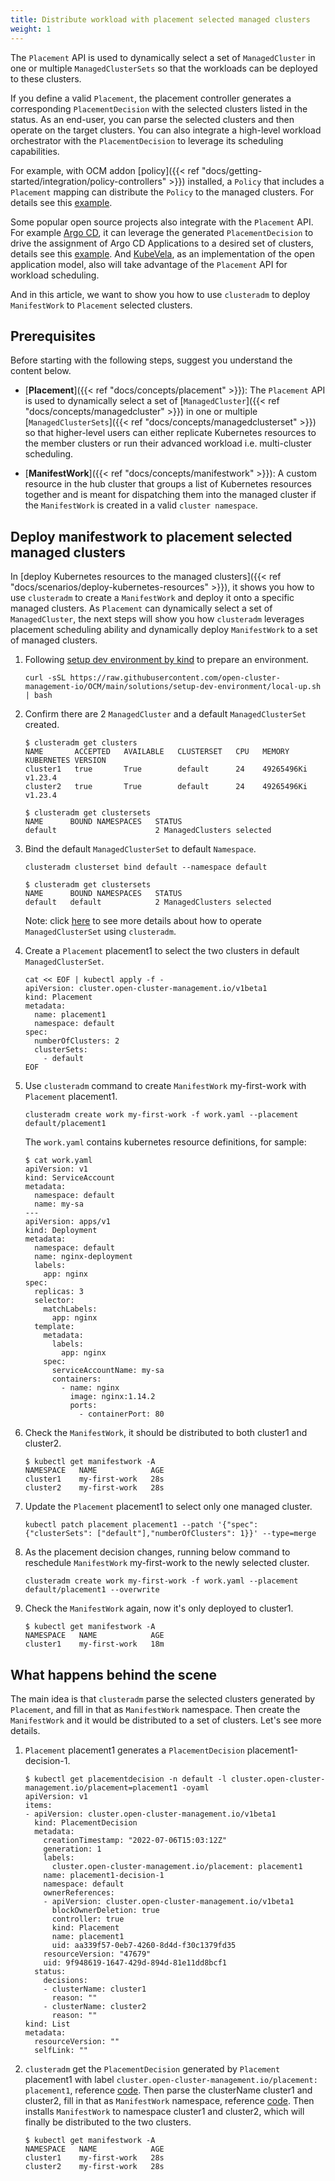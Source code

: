 ```yaml
---
title: Distribute workload with placement selected managed clusters
weight: 1
---
```


The `Placement` API is used to dynamically select a set of `ManagedCluster` in
one or multiple `ManagedClusterSets` so that the workloads can be deployed to
these clusters.

If you define a valid `Placement`, the placement controller generates a
corresponding `PlacementDecision` with the selected clusters listed in the
status. As an end-user, you can parse the selected clusters and then operate on
the target clusters. You can also integrate a high-level workload orchestrator
with the `PlacementDecision` to leverage its scheduling capabilities.

For example, with OCM addon [policy]({{< ref "docs/getting-started/integration/policy-controllers" >}})
installed, a `Policy` that includes a `Placement` mapping can distribute the
`Policy` to the managed clusters.
For details see this [example](https://open-cluster-management.io/getting-started/integration/policy-controllers/configuration-policy/#placement-api).

Some popular open source projects also integrate with the `Placement` API. For
example [Argo CD](https://github.com/argoproj/argo-cd), it can leverage the
generated `PlacementDecision` to drive the assignment of Argo CD Applications to a
desired set of clusters, details see this [example](https://github.com/argoproj/argo-cd/tree/master/applicationset/examples/clusterDecisionResource).
And [KubeVela](https://github.com/kubevela/kubevela), as an implementation of
the open application model, also will take advantage of the `Placement` API for
workload scheduling.

And in this article, we want to show you how to use `clusteradm` to deploy
`ManifestWork` to `Placement` selected clusters.

## Prerequisites

Before starting with the following steps, suggest you understand the content below.

- [__Placement__]({{< ref "docs/concepts/placement" >}}):
The `Placement` API is used to dynamically select a set of [`ManagedCluster`]({{< ref "docs/concepts/managedcluster" >}})
in one or multiple [`ManagedClusterSets`]({{< ref "docs/concepts/managedclusterset" >}})
so that higher-level users can either replicate Kubernetes resources to the
member clusters or run their advanced workload i.e. multi-cluster scheduling.

- [__ManifestWork__]({{< ref "docs/concepts/manifestwork" >}}):
A custom resource in the hub cluster that groups a list of Kubernetes resources
together and is meant for dispatching them into the managed cluster if the
`ManifestWork` is created in a valid `cluster namespace`.

## Deploy manifestwork to placement selected managed clusters

In [deploy Kubernetes resources to the managed clusters]({{< ref "docs/scenarios/deploy-kubernetes-resources" >}}),
it shows you how to use `clusteradm` to create a `ManifestWork` and deploy it
onto a specific managed clusters. As `Placement` can dynamically select a set of
`ManagedCluster`, the next steps will show you how `clusteradm` leverages
placement scheduling ability and dynamically deploy `ManifestWork` to a set of
managed clusters.

1) Following [setup dev environment by kind](https://github.com/open-cluster-management-io/OCM/tree/main/solutions/setup-dev-environment)
to prepare an environment.

    ```shell
    curl -sSL https://raw.githubusercontent.com/open-cluster-management-io/OCM/main/solutions/setup-dev-environment/local-up.sh | bash
    ```

2) Confirm there are 2 `ManagedCluster` and a default `ManagedClusterSet` created.

    ```shell
    $ clusteradm get clusters
    NAME       ACCEPTED   AVAILABLE   CLUSTERSET   CPU   MEMORY       KUBERNETES VERSION
    cluster1   true       True        default      24    49265496Ki   v1.23.4
    cluster2   true       True        default      24    49265496Ki   v1.23.4

    $ clusteradm get clustersets
    NAME      BOUND NAMESPACES   STATUS
    default                      2 ManagedClusters selected
    ```

3) Bind the default `ManagedClusterSet` to default `Namespace`.

    ```shell
    clusteradm clusterset bind default --namespace default
    ```

    ```shell
    $ clusteradm get clustersets
    NAME      BOUND NAMESPACES   STATUS
    default   default            2 ManagedClusters selected
    ```

    Note: click [here](https://open-cluster-management.io/concepts/managedclusterset/#operates-managedclusterset-using-clusteradm)
    to see more details about how to operate `ManagedClusterSet` using `clusteradm`.

4) Create a `Placement` placement1 to select the two clusters in default `ManagedClusterSet`.

    ```shell
    cat << EOF | kubectl apply -f -
    apiVersion: cluster.open-cluster-management.io/v1beta1
    kind: Placement
    metadata:
      name: placement1
      namespace: default
    spec:
      numberOfClusters: 2
      clusterSets:
        - default
    EOF
    ```

5) Use `clusteradm` command to create `ManifestWork` my-first-work with
`Placement` placement1.

    ```shell
    clusteradm create work my-first-work -f work.yaml --placement default/placement1
    ```

    The `work.yaml` contains kubernetes resource definitions, for sample:

    ```shell
    $ cat work.yaml
    apiVersion: v1
    kind: ServiceAccount
    metadata:
      namespace: default
      name: my-sa
    ---
    apiVersion: apps/v1
    kind: Deployment
    metadata:
      namespace: default
      name: nginx-deployment
      labels:
        app: nginx
    spec:
      replicas: 3
      selector:
        matchLabels:
          app: nginx
      template:
        metadata:
          labels:
            app: nginx
        spec:
          serviceAccountName: my-sa
          containers:
            - name: nginx
              image: nginx:1.14.2
              ports:
                - containerPort: 80
    ```

6) Check the `ManifestWork`, it should be distributed to both cluster1 and cluster2.

    ```shell
    $ kubectl get manifestwork -A
    NAMESPACE   NAME            AGE
    cluster1    my-first-work   28s
    cluster2    my-first-work   28s
    ```

7) Update the `Placement` placement1 to select only one managed cluster.

    ```shell
    kubectl patch placement placement1 --patch '{"spec": {"clusterSets": ["default"],"numberOfClusters": 1}}' --type=merge
    ```

8) As the placement decision changes, running below command to reschedule
`ManifestWork` my-first-work to the newly selected cluster.

    ```shell
    clusteradm create work my-first-work -f work.yaml --placement default/placement1 --overwrite
    ```

9) Check the `ManifestWork` again, now it's only deployed to cluster1.

    ```shell
    $ kubectl get manifestwork -A
    NAMESPACE   NAME            AGE
    cluster1    my-first-work   18m
    ```

## What happens behind the scene

The main idea is that `clusteradm` parse the selected clusters generated by
`Placement`, and fill in that as `ManifestWork` namespace. Then create the
`ManifestWork` and it would be distributed to a set of clusters.
Let's see more details.

1) `Placement` placement1 generates a `PlacementDecision` placement1-decision-1.

    ```shell
    $ kubectl get placementdecision -n default -l cluster.open-cluster-management.io/placement=placement1 -oyaml
    apiVersion: v1
    items:
    - apiVersion: cluster.open-cluster-management.io/v1beta1
      kind: PlacementDecision
      metadata:
        creationTimestamp: "2022-07-06T15:03:12Z"
        generation: 1
        labels:
          cluster.open-cluster-management.io/placement: placement1
        name: placement1-decision-1
        namespace: default
        ownerReferences:
        - apiVersion: cluster.open-cluster-management.io/v1beta1
          blockOwnerDeletion: true
          controller: true
          kind: Placement
          name: placement1
          uid: aa339f57-0eb7-4260-8d4d-f30c1379fd35
        resourceVersion: "47679"
        uid: 9f948619-1647-429d-894d-81e11dd8bcf1
      status:
        decisions:
        - clusterName: cluster1
          reason: ""
        - clusterName: cluster2
          reason: ""
    kind: List
    metadata:
      resourceVersion: ""
      selfLink: ""
    ```

2) `clusteradm` get the `PlacementDecision` generated by `Placement`
placement1 with label `cluster.open-cluster-management.io/placement: placement1`,
reference [code](https://github.com/open-cluster-management-io/clusteradm/pull/247/files#diff-0f96f91e259a6a6ce0f2231444a4991174b43bc206d34897be3be897279124eaR157).
Then parse the clusterName cluster1 and cluster2, fill in that as `ManifestWork`
namespace, reference [code](https://github.com/open-cluster-management-io/clusteradm/pull/247/files#diff-0f96f91e259a6a6ce0f2231444a4991174b43bc206d34897be3be897279124eaR183).
Then installs `ManifestWork` to namespace cluster1 and cluster2,
which will finally be distributed to the two clusters.

    ```shell
    $ kubectl get manifestwork -A
    NAMESPACE   NAME            AGE
    cluster1    my-first-work   28s
    cluster2    my-first-work   28s
    ```
